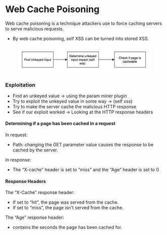 # Web Cache Poisoning

Web cache poisoning is a technique attackers use to force caching servers to serve malicious requests.&#x20;

* By web cache poisoning, self XSS can be turned into stored XSS.

<figure><img src="../.gitbook/assets/image (1) (1).png" alt=""><figcaption></figcaption></figure>

### Exploitation

* Find an unkeyed value -> using the param miner plugin
* Try to exploit the unkeyed value in some way -> (self xss)
* Try to make the server cache the malicious HTTP response
* See if our exploit worked -> Looking at the HTTP response headers

#### Determining if a page has been cached In a request

In request:

* Path: changing the GET parameter value causes the response to be cached by the server.

In response:

* The “X-cache” header is set to “miss” and the “Age” header is set to 0

#### Response Headers

The “X-Cache” response header:

* If set to “hit”, the page was served from the cache.
* If set to “miss”, the page isn't served from the cache.

The “Age” response header:

* contains the seconds the page has been cached for.

